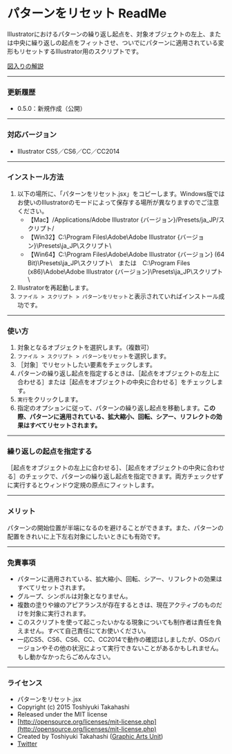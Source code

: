 # パターンをリセット ReadMe #

Illustratorにおけるパターンの繰り返し起点を、対象オブジェクトの左上、または中央に繰り返しの起点をフィットさせ、ついでにパターンに適用されている変形もリセットするIllustrator用のスクリプトです。

[図入りの解説](http://graphicartsunit.tumblr.com/)

-----

### 更新履歴 ###

* 0.5.0：新規作成（公開）

-----

### 対応バージョン ###

* Illustrator CS5／CS6／CC／CC2014

-----

### インストール方法 ###

1. 以下の場所に、「パターンをリセット.jsx」をコピーします。Windows版ではお使いのIllustratorのモードによって保存する場所が異なりますのでご注意ください。
	* 【Mac】/Applications/Adobe Illustrator {バージョン}/Presets/ja_JP/スクリプト/
	* 【Win32】C:\Program Files\Adobe\Adobe Illustrator {バージョン}\Presets\ja_JP\スクリプト\
	* 【Win64】C:\Program Files\Adobe\Adobe Illustrator {バージョン} (64 Bit)\Presets\ja_JP\スクリプト\　または　C:\Program Files (x86)\Adobe\Adobe Illustrator {バージョン}\Presets\ja_JP\スクリプト\
2. Illustratorを再起動します。
3. `ファイル > スクリプト > パターンをリセット`と表示されていればインストール成功です。

-----

### 使い方 ###

1. 対象となるオブジェクトを選択します。（複数可）
2. `ファイル > スクリプト > パターンをリセット`を選択します。
3. ［対象］でリセットしたい要素をチェックします。
4. パターンの繰り返し起点を指定するときは、［起点をオブジェクトの左上に合わせる］または［起点をオブジェクトの中央に合わせる］をチェックします。
5. `実行`をクリックします。
6. 指定のオプションに従って、パターンの繰り返し起点を移動します。**この際、パターンに適用されている、拡大縮小、回転、シアー、リフレクトの効果はすべてリセットされます。**

-----

### 繰り返しの起点を指定する ###

［起点をオブジェクトの左上に合わせる］、［起点をオブジェクトの中央に合わせる］のチェックで、パターンの繰り返し起点を指定できます。両方チェックせずに実行するとウィンドウ定規の原点にフィットします。

-----

### メリット ###

パターンの開始位置が半端になるのを避けることができます。また、パターンの配置をきれいに上下左右対象にしたいときにも有効です。

-----

### 免責事項 ###

* パターンに適用されている、拡大縮小、回転、シアー、リフレクトの効果はすべてリセットされます。
* グループ、シンボルは対象となりません。
* 複数の塗りや線のアピアランスが存在するときは、現在アクティブのものだけを対象に実行されます。
* このスクリプトを使って起こったいかなる現象についても制作者は責任を負えません。すべて自己責任にてお使いください。
* 一応CS5、CS6、CS6、CC、CC2014で動作の確認はしましたが、OSのバージョンやその他の状況によって実行できないことがあるかもしれません。もし動かなかったらごめんなさい。

-----

### ライセンス ###

* パターンをリセット.jsx
* Copyright (c) 2015 Toshiyuki Takahashi
* Released under the MIT license
* [http://opensource.org/licenses/mit-license.php](http://opensource.org/licenses/mit-license.php)
* Created by Toshiyuki Takahashi ([Graphic Arts Unit](http://www.graphicartsunit.com/))
* [Twitter](https://twitter.com/gautt)